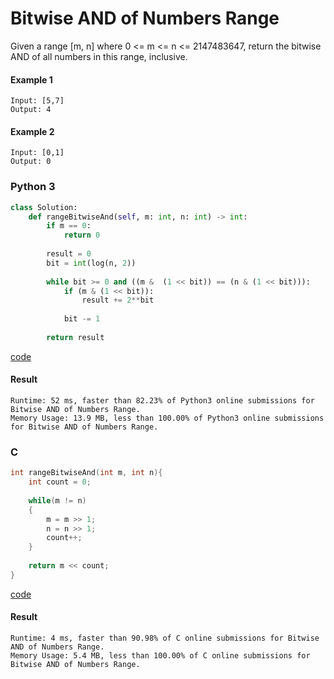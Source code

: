# Bitwise AND of Numbers Range
Given a range [m, n] where 0 <= m <= n <= 2147483647, return the bitwise AND of all numbers in this range, inclusive.

#### Example 1
```
Input: [5,7]
Output: 4
```

#### Example 2
```
Input: [0,1]
Output: 0
```

### Python 3
```python
class Solution:
    def rangeBitwiseAnd(self, m: int, n: int) -> int:
        if m == 0:
            return 0
        
        result = 0
        bit = int(log(n, 2))
        
        while bit >= 0 and ((m &  (1 << bit)) == (n & (1 << bit))):
            if (m & (1 << bit)):
                result += 2**bit
                
            bit -= 1
        
        return result
```
[code](Python%203/201.py)

#### Result
```
Runtime: 52 ms, faster than 82.23% of Python3 online submissions for Bitwise AND of Numbers Range.
Memory Usage: 13.9 MB, less than 100.00% of Python3 online submissions for Bitwise AND of Numbers Range.
```

### C
```C
int rangeBitwiseAnd(int m, int n){
    int count = 0;
    
    while(m != n)
    {
        m = m >> 1;
        n = n >> 1;
        count++;
    }
    
    return m << count;
}
```
[code](C/201.c)

#### Result
```
Runtime: 4 ms, faster than 90.98% of C online submissions for Bitwise AND of Numbers Range.
Memory Usage: 5.4 MB, less than 100.00% of C online submissions for Bitwise AND of Numbers Range.
```
